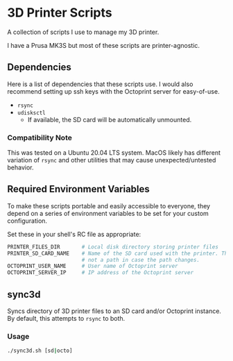 # 3D Printer Scripts
A collection of scripts I use to manage my 3D printer.

I have a Prusa MK3S but most of these scripts are printer-agnostic.

## Dependencies
Here is a list of dependencies that these scripts use. I would also recommend
setting up ssh keys with the Octoprint server for easy-of-use.
- `rsync`
- `udisksctl`
  - If available, the SD card will be automatically unmounted.

### Compatibility Note
This was tested on a Ubuntu 20.04 LTS system. MacOS likely has different
variation of `rsync` and other utilities that may cause unexpected/untested
behavior.

## Required Environment Variables
To make these scripts portable and easily accessible to everyone, they depend
on a series of environment variables to be set for your custom configuration.

Set these in your shell's RC file as appropriate:
```bash
PRINTER_FILES_DIR       # Local disk directory storing printer files 
PRINTER_SD_CARD_NAME    # Name of the SD card used with the printer. This is
                        # not a path in case the path changes.
OCTOPRINT_USER_NAME     # User name of Octoprint server
OCTOPRINT_SERVER_IP     # IP address of the Octoprint server
```

## sync3d
Syncs directory of 3D printer files to an SD card and/or Octoprint instance.
By default, this attempts to `rsync` to both.

### Usage
```bash
./sync3d.sh [sd|octo]
```
